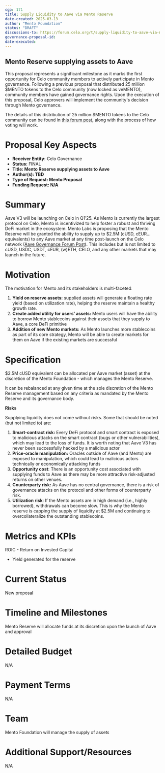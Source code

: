 ```yaml
---
cgp: 171
title: Supply Liquidity to Aave via Mento Reserve
date-created: 2025-03-13
author: "Mento Foundation"
status: "DRAFT"
discussions-to: https://forum.celo.org/t/supply-liquidity-to-aave-via-mento-reserve/10540
governance-proposal-id:
date-executed:
---
```


## Mento Reserve supplying assets to Aave

This proposal represents a significant milestone as it marks the first opportunity for Celo community members to actively participate in Mento governance. Following a previous proposal that distributed 25 million $MENTO tokens to the Celo community (now locked as veMENTO), community members have gained governance rights. Upon the execution of this proposal, Celo approvers will implement the community's decision through Mento governance.

The details of this distribution of 25 million $MENTO tokens to the Celo community can be found in [this forum post](https://forum.celo.org/t/empowering-the-celo-community-with-mento-governance-rights/10122), along with the process of how voting will work.

# Proposal Key Aspects

- **Receiver Entity:** Celo Governance
- **Status:** FINAL
- **Title: Mento Reserve supplying assets to Aave**
- **Author(s): TBD**
- **Type of Request: Mento Proposal**
- **Funding Request: N/A**

# Summary

Aave V3 will be launching on Celo in Q1’25. As Mento is currently the largest protocol on Celo, Mento is incentivized to help foster a robust and thriving DeFi market in the ecosystem. Mento Labs is proposing that the Mento Reserve will be granted the ability to supply up to $2.5M (cUSD, cEUR… equivalents) to any Aave market at any time post-launch on the Celo network ([Aave Governance Forum Post](https://governance.aave.com/t/arfc-aave-v3-deployment-on-celo/14605)). This includes but is not limited to cUSD, USDC, USDT, cEUR, (w)ETH, CELO, and any other markets that may launch in the future.

# Motivation

The motivation for Mento and its stakeholders is multi-faceted:

1. **Yield on reserve assets:** supplied assets will generate a floating rate yield (based on utilization rate), helping the reserve maintain a healthy growth rate.
2. **Create added utility for users’ assets:** Mento users will have the ability to borrow Mento stablecoins against their assets that they supply to Aave, a core DeFi primitive
3. **Addition of new Mento markets:** As Mento launches more stablecoins as part of its core strategy, Mento will be able to create markets for them on Aave if the existing markets are successful

# Specification

$2.5M cUSD equivalent can be allocated per Aave market (asset) at the discretion of the Mento Foundation - which manages the Mento Reserve.

It can be rebalanced at any given time at the sole discretion of the Mento Reserve management based on any criteria as mandated by the Mento Reserve and its governance body.

**Risks**

Supplying liquidity does not come without risks. Some that should be noted (but not limited to) are:

1. **Smart-contract risk:** Every DeFi protocol and smart contract is exposed to malicious attacks on the smart contract (bugs or other vulnerabilities), which may lead to the loss of funds. It is worth noting that Aave V3 has never been successfully hacked by a malicious actor
2. **Price-oracle manipulation:** Oracles outside of Aave (and Mento) are exposed to manipulation, which could lead to malicious actors technically or economically attacking funds
3. **Opportunity cost:** There is an opportunity cost associated with supplying funds to Aave as there may be more attractive risk-adjusted returns on other venues.
4. **Counterparty risk:** As Aave has no central governance, there is a risk of governance attacks on the protocol and other forms of counterparty risk.
5. **Utilization risk**: If the Mento assets are in high demand (i.e., highly borrowed), withdrawals can become slow. This is why the Mento reserve is capping the supply of liquidity at $2.5M and continuing to overcollateralize the outstanding stablecoins.

# Metrics and KPIs

ROIC - Return on Invested Capital

- Yield generated for the reserve

# Current Status

New proposal

# Timeline and Milestones

Mento Reserve will allocate funds at its discretion upon the launch of Aave and approval

# Detailed Budget

N/A

# Payment Terms

N/A

# Team

Mento Foundation will manage the supply of assets

# Additional Support/Resources

N/A
